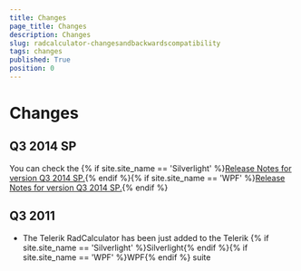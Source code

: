 ```yaml
---
title: Changes
page_title: Changes
description: Changes
slug: radcalculator-changesandbackwardscompatibility
tags: changes
published: True
position: 0
---
```


# Changes

## Q3 2014 SP

You can check the {% if site.site_name == 'Silverlight' %}[Release Notes for version Q3 2014 SP.](http://www.telerik.com/support/whats-new/silverlight/release-history/ui-for-silverlight-q3-2014-sp1){% endif %}{% if site.site_name == 'WPF' %}[Release Notes for version Q3 2014 SP.](http://www.telerik.com/support/whats-new/wpf/release-history/ui-for-wpf-q3-2014-sp1){% endif %}

## Q3 2011

* The Telerik RadCalculator has been just added to the Telerik {% if site.site_name == 'Silverlight' %}Silverlight{% endif %}{% if site.site_name == 'WPF' %}WPF{% endif %} suite
				  
